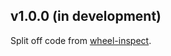 v1.0.0 (in development)
-----------------------
Split off code from [wheel-inspect](https://github.com/jwodder/wheel-inspect).
